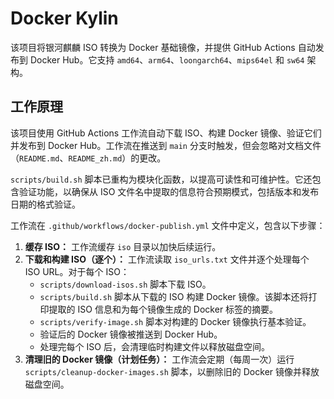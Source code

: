 # Docker Kylin

该项目将银河麒麟 ISO 转换为 Docker 基础镜像，并提供 GitHub Actions 自动发布到 Docker Hub。它支持 `amd64`、`arm64`、`loongarch64`、`mips64el` 和 `sw64` 架构。

## 工作原理

该项目使用 GitHub Actions 工作流自动下载 ISO、构建 Docker 镜像、验证它们并发布到 Docker Hub。工作流在推送到 `main` 分支时触发，但会忽略对文档文件（`README.md`、`README_zh.md`）的更改。

`scripts/build.sh` 脚本已重构为模块化函数，以提高可读性和可维护性。它还包含验证功能，以确保从 ISO 文件名中提取的信息符合预期模式，包括版本和发布日期的格式验证。

工作流在 `.github/workflows/docker-publish.yml` 文件中定义，包含以下步骤：

1.  **缓存 ISO：** 工作流缓存 `iso` 目录以加快后续运行。
2.  **下载和构建 ISO（逐个）：** 工作流读取 `iso_urls.txt` 文件并逐个处理每个 ISO URL。对于每个 ISO：
    *   `scripts/download-isos.sh` 脚本下载 ISO。
    *   `scripts/build.sh` 脚本从下载的 ISO 构建 Docker 镜像。该脚本还将打印提取的 ISO 信息和为每个镜像生成的 Docker 标签的摘要。
    *   `scripts/verify-image.sh` 脚本对构建的 Docker 镜像执行基本验证。
    *   验证后的 Docker 镜像被推送到 Docker Hub。
    *   处理完每个 ISO 后，会清理临时构建文件以释放磁盘空间。
3.  **清理旧的 Docker 镜像（计划任务）：** 工作流会定期（每周一次）运行 `scripts/cleanup-docker-images.sh` 脚本，以删除旧的 Docker 镜像并释放磁盘空间。
